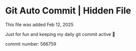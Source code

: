# Git Auto Commit | Hidden File

This file was added Feb 12, 2025

Just for fun and keeping my daily git commit active 🤪

commit number: 566759
